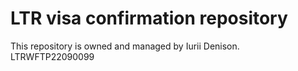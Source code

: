# LTR visa confirmation repository

This repository is owned and managed by Iurii Denison.
LTRWFTP22090099
